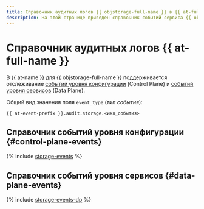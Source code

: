 ```yaml
---
title: Справочник аудитных логов {{ objstorage-full-name }} в {{ at-full-name }}
description: На этой странице приведен справочник событий сервиса {{ objstorage-name }}, отслеживаемых в {{ at-name }}.
---
```


# Справочник аудитных логов {{ at-full-name }}

В {{ at-name }} для {{ objstorage-full-name }} поддерживается отслеживание [событий уровня конфигурации](../audit-trails/concepts/format.md) (Control Plane) и [событий уровня сервисов](../audit-trails/concepts/format-data-plane.md) (Data Plane).

Общий вид значения поля `event_type` (_тип события_):

```text
{{ at-event-prefix }}.audit.storage.<имя_события>
```

## Справочник событий уровня конфигурации {#control-plane-events}

{% include [storage-events](../_includes/audit-trails/events/storage-events.md) %}

## Справочник событий уровня сервисов {#data-plane-events}

{% include [storage-events-dp](../_includes/audit-trails/events/storage-events-dp.md) %}